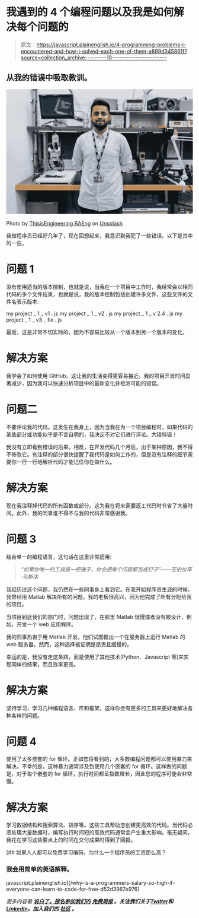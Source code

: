 # 我遇到的 4 个编程问题以及我是如何解决每个问题的

> 原文：<https://javascript.plainenglish.io/4-programming-problems-i-encountered-and-how-i-solved-each-one-of-them-a899d345861f?source=collection_archive---------10----------------------->

## 从我的错误中吸取教训。

![](img/50bcd2342eb9e0935c8cb12e55c90f5b.png)

Photo by [ThisisEngineering RAEng](https://unsplash.com/@thisisengineering?utm_source=medium&utm_medium=referral) on [Unsplash](https://unsplash.com?utm_source=medium&utm_medium=referral)

我做程序员已经好几年了，现在回想起来，我意识到我犯了一些错误。以下是其中的一些。

# **问题 1**

没有使用适当的版本控制，也就是说，当我在一个项目中工作时，我经常会以相同代码的多个文件结束，也就是说，我的版本控制包括创建许多文件，这些文件的文件名表示版本:

my project _ 1 _ v1 . js
my project _ 1 _ v2 . js
my project _ 1 _ v 2.4 . js
my project _ 1 _ v3 _ fix . js

最后，这是非常不切实际的，因为不容易比较从一个版本到另一个版本的变化。

# **解决方案**

我学会了如何使用 GitHub。这让我的生活变得更容易接近。我的项目开发时间显著减少，因为我可以快速分析项目中的最新变化并检测可能的错误。

# **问题二**

不要评论我的代码。这发生在我身上，因为当我在为一个项目编程时，如果代码的某些部分或功能似乎是不言自明的，我决定不对它们进行评论。大错特错！

我没有立即看到错误的后果。相反，在开发代码几个月后，出于某种原因，我不得不修改它。有注释的部分很快提醒了我代码是如何工作的，但是没有注释的细节需要你一行一行地解析代码才能记住你在做什么。

# **解决方案**

现在我注释掉代码的所有函数或部分。这为我在将来需要返工代码时节省了大量时间。此外，我的同事谁不得不与我的代码非常感谢我。

# **问题 3**

结合单一的编程语言，这句话在这里非常适用:

> *“如果你唯一的工具是一把锤子，你会把每个问题都当成钉子”——亚伯拉罕·马斯洛*

我经历过这个问题，我仍然在一些同事身上看到它。在我开始程序员生涯的时候，我曾经用 Matlab 解决所有的问题。我的老板很高兴，因为他完成了所有分配给我的项目。

当项目到达我们的部门时，问题出现了，在那里 Matlab 很慢或者没有被设计，例如，开发一个 web 应用程序。

我的同事热衷于用 Matlab 开发，他们试图推出一个在服务器上运行 Matlab 的 web 服务器。然而，这种选择被证明是昂贵且缓慢的。

幸运的是，我没有走这条路，而是使用了其他技术(Python、Javascript 等)来实现同样的结果，而且效率更高。

# **解决方案**

坚持学习，学习几种编程语言、库和框架，这样你会有更多的工具来更好地解决各种各样的问题。

# **问题 4**

使用了太多嵌套的 for 循环。正如您将看到的，大多数编程问题都可以使用暴力来解决。不幸的是，这种暴力通常涉及到使用几个嵌套的 for 循环。这样做的问题是，对于每个嵌套的 for 循环，执行时间都呈指数增长，因此您的程序可能会非常慢。

# **解决方案**

学习数据结构和搜索算法、排序等。这些工具帮助您创建更高效的代码。当代码必须处理大量数据时，编写执行时间短的高效代码通常会产生重大影响。毫无疑问，我花在学习这些要点上的时间在交付成果时得到了回报。

[](/why-is-a-programmers-salary-so-high-if-everyone-can-learn-to-code-for-free-d52d3967e976) [## 如果人人都可以免费学习编码，为什么一个程序员的工资那么高？

### 我会用简单的英语解释。

javascript.plainenglish.io](/why-is-a-programmers-salary-so-high-if-everyone-can-learn-to-code-for-free-d52d3967e976) 

*更多内容看* [***说白了。报名参加我们的***](https://plainenglish.io/) **[***免费周报***](http://newsletter.plainenglish.io/) *。关注我们关于*[***Twitter***](https://twitter.com/inPlainEngHQ)*和*[***LinkedIn***](https://www.linkedin.com/company/inplainenglish/)*。加入我们的* [***社区***](https://discord.gg/GtDtUAvyhW) *。***
